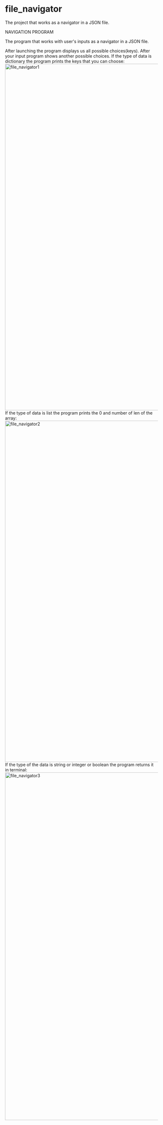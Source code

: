 # file_navigator
The project that works as a navigator in a JSON file.

 NAVIGATION PROGRAM
 
 The program that works with user's inputs as a navigator in a JSON file.
 
 After launching the program displays us all possible choices(keys). After your
 input program shows another possible choices. If the type of data is dictionary
 the program prints the keys that you can choose:
 <img width="1137" alt="file_navigator1" src="https://user-images.githubusercontent.com/96167224/154747282-9b2bbe1c-24eb-447b-904c-b12c458fb847.png">
If the type of data is list the program prints the 0 and number of len of the
array:
<img width="1120" alt="file_navigator2" src="https://user-images.githubusercontent.com/96167224/154747669-897e45a2-b3aa-4438-9f51-4c5fce08fc85.png">
If the type of the data is string or integer or boolean the program returns it
in terminal:
<img width="1141" alt="file_navigator3" src="https://user-images.githubusercontent.com/96167224/154748050-218b93fb-d785-4d52-9c6c-e3a451e91055.png">
